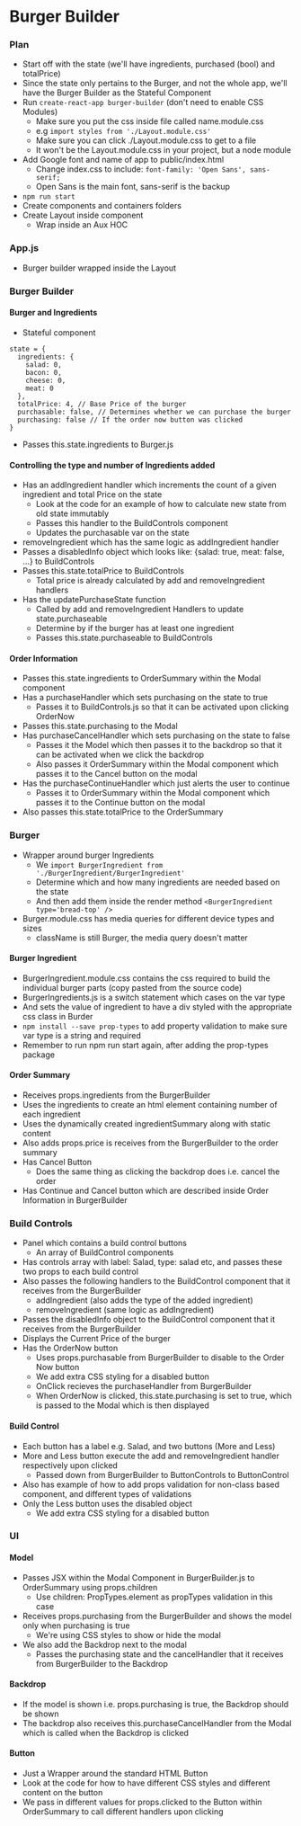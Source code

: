 # Burger Builder

### Plan
* Start off with the state (we'll have ingredients, purchased (bool) and totalPrice)
* Since the state only pertains to the Burger, and not the whole app, we'll have the Burger Builder as the Stateful Component
* Run ```create-react-app burger-builder``` (don't need to enable CSS Modules)
  * Make sure you put the css inside file called name.module.css
  * e.g ```import styles from './Layout.module.css'```
  * Make sure you can click ./Layout.module.css to get to a file
  * It won't be the Layout.module.css in your project, but a node module
* Add Google font and name of app to public/index.html
  * Change index.css to include: ```font-family: 'Open Sans', sans-serif;```
  * Open Sans is the main font, sans-serif is the backup
* ```npm run start```
* Create components and containers folders
* Create Layout inside component
  * Wrap inside an Aux HOC

### App.js
* Burger builder wrapped inside the Layout

### Burger Builder
#### Burger and Ingredients
* Stateful component
```
state = {
  ingredients: {
    salad: 0,
    bacon: 0,
    cheese: 0,
    meat: 0
  },
  totalPrice: 4, // Base Price of the burger
  purchasable: false, // Determines whether we can purchase the burger
  purchasing: false // If the order now button was clicked
}
```
* Passes this.state.ingredients to Burger.js

#### Controlling the type and number of Ingredients added
* Has an addIngredient handler which increments the count of a given ingredient and total Price on the state
  * Look at the code for an example of how to calculate new state from old state immutably
  * Passes this handler to the BuildControls component
  * Updates the purchasable var on the state
* removeIngredient which has the same logic as addIngredient handler 
* Passes a disabledInfo object which looks like: {salad: true, meat: false, ...} to BuildControls
* Passes this.state.totalPrice to BuildControls
  * Total price is already calculated by add and removeIngredient handlers
* Has the updatePurchaseState function
  * Called by add and removeIngredient Handlers to update state.purchaseable
  * Determine by if the burger has at least one ingredient
  * Passes this.state.purchaseable to BuildControls

#### Order Information
* Passes this.state.ingredients to OrderSummary within the Modal component
* Has a purchaseHandler which sets purchasing on the state to true
  * Passes it to BuildControls.js so that it can be activated upon clicking OrderNow
* Passes this.state.purchasing to the Modal
* Has purchaseCancelHandler which sets purchasing on the state to false
  * Passes it the Model which then passes it to the backdrop so that it can be activated when we click the backdrop
  * Also passes it OrderSummary within the Modal component which passes it to the Cancel button on the modal
* Has the purchaseContinueHandler which just alerts the user to continue
  * Passes it to OrderSummary within the Modal component which passes it to the Continue button on the modal
* Also passes this.state.totalPrice to the OrderSummary

### Burger
* Wrapper around burger Ingredients
  * We ```import BurgerIngredient from './BurgerIngredient/BurgerIngredient'```
  * Determine which and how many ingredients are needed based on the state
  * And then add them inside the render method ```<BurgerIngredient type='bread-top' />```
* Burger.module.css has media queries for different device types and sizes
  * className is still Burger, the media query doesn't matter

#### Burger Ingredient
* BurgerIngredient.module.css contains the css required to build the individual burger parts (copy pasted from the source code)
* BurgerIngredients.js is a switch statement which cases on the var type
* And sets the value of ingredient to have a div styled with the appropriate css class in Burder
* ```npm install --save prop-types``` to add property validation to make sure var type is a string and required
* Remember to run npm run start again, after adding the prop-types package

#### Order Summary
* Receives props.ingredients from the BurgerBuilder
* Uses the ingredients to create an html element containing number of each ingredient
* Uses the dynamically created ingredientSummary along with static content
* Also adds props.price is receives from the BurgerBuilder to the order summary
* Has Cancel Button
  * Does the same thing as clicking the backdrop does i.e. cancel the order
* Has Continue and Cancel button which are described inside Order Information in BurgerBuilder


### Build Controls
* Panel which contains a build control buttons 
  * An array of BuildControl components
* Has controls array with label: Salad, type: salad etc, and passes these two props to each build control
* Also passes the following handlers to the BuildControl component that it receives from the BurgerBuilder
  * addIngredient (also adds the type of the added ingredient)
  * removeIngredient (same logic as addIngredient)
* Passes the disabledInfo object to the BuildControl component that it receives from the BurgerBuilder
* Displays the Current Price of the burger
* Has the OrderNow button
  * Uses props.purchasable from BurgerBuilder to disable to the Order Now button
  * We add extra CSS styling for a disabled button
  * OnClick recieves the purchaseHandler from BurgerBuilder
  * When OrderNow is clicked, this.state.purchasing is set to true, which is passed to the Modal which is then displayed


#### Build Control
* Each button has a label e.g. Salad, and two buttons (More and Less)
* More and Less button execute the add and removeIngredient handler respectively upon clicked
  * Passed down from BurgerBuilder to ButtonControls to ButtonControl
* Also has example of how to add props validation for non-class based component, and different types of validations
* Only the Less button uses the disabled object
  * We add extra CSS styling for a disabled button

### UI

#### Model
* Passes JSX within the Modal Component in BurgerBuilder.js to OrderSummary using props.children
  * Use children: PropTypes.element as propTypes validation in this case
* Receives props.purchasing from the BurgerBuilder and shows the model only when purchasing is true
  * We're using CSS styles to show or hide the modal
* We also add the Backdrop next to the modal
  * Passes the purchasing state and the cancelHandler that it receives from BurgerBuilder to the Backdrop

#### Backdrop
  * If the model is shown i.e. props.purchasing is true, the Backdrop should be shown
  * The backdrop also receives this.purchaseCancelHandler from the Modal which is called when the Backdrop is clicked
  
#### Button
  * Just a Wrapper around the standard HTML Button
  * Look at the code for how to have different CSS styles and different content on the button
  * We pass in different values for props.clicked to the Button within OrderSummary to call different handlers upon clicking
